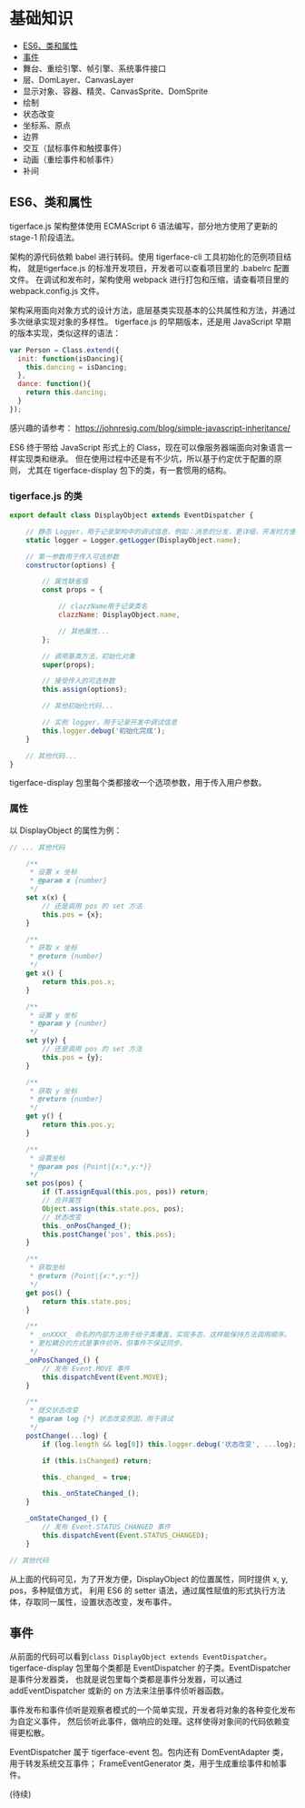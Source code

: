 # 基础知识

* [ES6、类和属性](#es6类和属性)
* [事件](#事件)
* 舞台、重绘引擎、帧引擎、系统事件接口
* 层、DomLayer、CanvasLayer
* 显示对象、容器、精灵、CanvasSprite、DomSprite
* 绘制
* 状态改变
* 坐标系、原点
* 边界
* 交互（鼠标事件和触摸事件）
* 动画（重绘事件和帧事件）
* 补间

## ES6、类和属性

tigerface.js 架构整体使用 ECMAScript 6 语法编写，部分地方使用了更新的
stage-1 阶段语法。

架构的源代码依赖 babel 进行转码。使用 tigerface-cli 工具初始化的范例项目结构，
就是tigerface.js 的标准开发项目，开发者可以查看项目里的 .babelrc 配置文件。
在调试和发布时，架构使用 webpack 进行打包和压缩，请查看项目里的 webpack.config.js 文件。

架构采用面向对象方式的设计方法，底层基类实现基本的公共属性和方法，并通过多次继承实现对象的多样性。
tigerface.js 的早期版本，还是用 JavaScript 早期的版本实现，类似这样的语法：
```javascript
var Person = Class.extend({
  init: function(isDancing){
    this.dancing = isDancing;
  },
  dance: function(){
    return this.dancing;
  }
});
```
感兴趣的请参考： https://johnresig.com/blog/simple-javascript-inheritance/

ES6 终于带给 JavaScript 形式上的 Class，现在可以像服务器端面向对象语言一样实现类和继承。
但在使用过程中还是有不少坑，所以基于约定优于配置的原则，
尤其在 tigerface-display 包下的类，有一套惯用的结构。

### tigerface.js 的类
```javascript
export default class DisplayObject extends EventDispatcher {

    // 静态 Logger，用于记录架构中的调试信息，例如：消息的分发，更详细，开发时方便屏蔽
    static logger = Logger.getLogger(DisplayObject.name);

    // 第一参数用于传入可选参数
    constructor(options) {

        // 属性缺省值
        const props = {

            // clazzName用于记录类名
            clazzName: DisplayObject.name,

            // 其他属性...
        };

        // 调用基类方法，初始化对象
        super(props);

        // 接受传入的可选参数
        this.assign(options);

        // 其他初始化代码...

        // 实例 logger，用于记录开发中调试信息
        this.logger.debug('初始化完成');
    }

    // 其他代码...
}
```
tigerface-display 包里每个类都接收一个选项参数，用于传入用户参数。

### 属性

以 DisplayObject 的属性为例：
```javascript
// ... 其他代码

    /**
     * 设置 x 坐标
     * @param x {number}
     */
    set x(x) {
        // 还是调用 pos 的 set 方法
        this.pos = {x};
    }

    /**
     * 获取 x 坐标
     * @return {number}
     */
    get x() {
        return this.pos.x;
    }

    /**
     * 设置 y 坐标
     * @param y {number}
     */
    set y(y) {
        // 还是调用 pos 的 set 方法
        this.pos = {y};
    }

    /**
     * 获取 y 坐标
     * @return {number}
     */
    get y() {
        return this.pos.y;
    }

    /**
     * 设置坐标
     * @param pos {Point|{x:*,y:*}}
     */
    set pos(pos) {
        if (T.assignEqual(this.pos, pos)) return;
        // 合并属性
        Object.assign(this.state.pos, pos);
        // 状态改变
        this._onPosChanged_();
        this.postChange('pos', this.pos);
    }

    /**
     * 获取坐标
     * @return {Point|{x:*,y:*}}
     */
    get pos() {
        return this.state.pos;
    }

    /**
     * _onXXXX_ 命名的内部方法用于给子类覆盖，实现多态，这样能保持方法调用顺序。
     * 更松耦合的方式是事件侦听，但事件不保证同步。
     */
    _onPosChanged_() {
        // 发布 Event.MOVE 事件
        this.dispatchEvent(Event.MOVE);
    }

    /**
     * 提交状态改变
     * @param log {*} 状态改变原因，用于调试
     */
    postChange(...log) {
        if (log.length && log[0]) this.logger.debug('状态改变', ...log);

        if (this.isChanged) return;

        this._changed_ = true;

        this._onStateChanged_();
    }

    _onStateChanged_() {
        // 发布 Event.STATUS_CHANGED 事件
        this.dispatchEvent(Event.STATUS_CHANGED);
    }

// 其他代码
```
从上面的代码可见，为了开发方便，DisplayObject 的位置属性，同时提供 x, y, pos，多种赋值方式，
利用 ES6 的 setter 语法，通过属性赋值的形式执行方法体，存取同一属性，设置状态改变，发布事件。

## 事件

从前面的代码可以看到`class DisplayObject extends EventDispatcher`。
tigerface-display 包里每个类都是 EventDispatcher 的子类。EventDispatcher 是事件分发器类，
也就是说包里每个类都是事件分发器，可以通过 addEventDispatcher 或新的 on 方法来注册事件侦听器函数。

事件发布和事件侦听是观察者模式的一个简单实现，开发者将对象的各种变化发布为自定义事件，
然后侦听此事件，做响应的处理。这样使得对象间的代码依赖变得更松散。

EventDispatcher 属于 tigerface-event 包。包内还有 DomEventAdapter 类，用于转发系统交互事件；
FrameEventGenerator 类，用于生成重绘事件和帧事件。

(待续)
